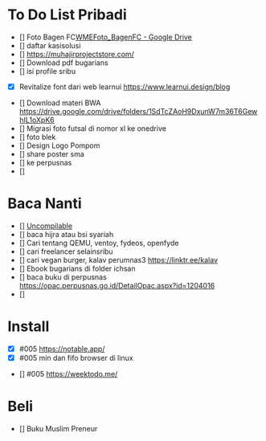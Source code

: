 # To Do List Pribadi

- [] Foto Bagen FC[WMEFoto_BagenFC - Google Drive](https://drive.google.com/drive/folders/18b1Lo-7wACvIhWJnDABbOzfkSi897Vb7)
- [] daftar kasisolusi
- [] https://muhajirprojectstore.com/
- [] Download pdf bugarians
- [] isi profile sribu
- [x] Revitalize font dari web learnui  https://www.learnui.design/blog
- [] Download materi BWA https://drive.google.com/drive/folders/1SdTcZAoH9DxunW7m36T6GewhIL1oXpK6
- [] Migrasi foto futsal di nomor xl ke onedrive
- [] foto blek
- [] Design Logo Pompom
- [] share poster sma
- [] ke perpusnas
- [] 

# Baca Nanti

- [] [Uncompilable](https://uncompilable.com/)
- [] baca hijra atau bsi syariah
- [] Cari tentang QEMU, ventoy, fydeos, openfyde
- [] cari freelancer selainsribu
- [] cari vegan burger, kalav perumnas3 https://linktr.ee/kalav
- [] Ebook bugarians di folder ichsan
- [] baca buku di perpusnas https://opac.perpusnas.go.id/DetailOpac.aspx?id=1204016
- []


# Install

- [x] #005 https://notable.app/ 
- [x] #005 min dan fifo browser di linux
- [] #005 https://weektodo.me/

# Beli

- [] Buku Muslim Preneur